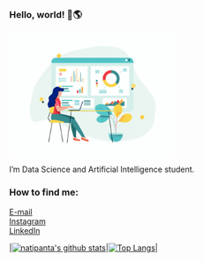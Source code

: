 ### Hello, world! 👋🌎

<a href="#">
    <img align="center" width="300" src="girl_3.gif" />
  </a>

I’m Data Science and Artificial Intelligence student.

### How to find me:

[E-mail](mailto:natalia_pantaleoni@hotmail.com) <br>
[Instagram](https://www.instagram.com/natipanta/) <br>
[LinkedIn](https://www.linkedin.com/in/natalia-pantaleoni/) <br>

|[![natipanta's github stats](https://github-readme-stats.vercel.app/api?username=natipanta&count_private=true&show_icons=true&theme=tokyonight)](https://github.com/natipanta/github-readme-stats)|[![Top Langs](https://github-readme-stats.vercel.app/api/top-langs/?username=natipanta&hide=Rich%20Text%20Format,scheme,javascript,vim%20script&langs_count=10&&exclude_repo=blueprintcode-scalatra-wip-temp-example-2018-02-01,blueprintcode-react-wip-temp-example-2018-02-01,javascript-playground-wip-temp-examples&layout=compact&theme=tokyonight)](https://github.com/natipanta/github-readme-stats)|